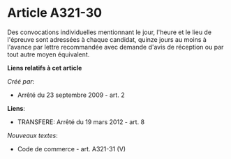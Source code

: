 # Article A321-30

Des convocations individuelles mentionnant le jour, l'heure et le lieu de l'épreuve sont adressées à chaque candidat, quinze
jours au moins à l'avance par lettre recommandée avec demande d'avis de réception ou par tout autre moyen équivalent.

**Liens relatifs à cet article**

_Créé par_:

  - Arrêté du 23 septembre 2009 - art. 2

**Liens**:

  - TRANSFERE: Arrêté du 19 mars 2012 - art. 8

_Nouveaux textes_:

  - Code de commerce - art. A321-31 (V)
